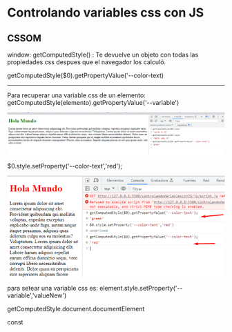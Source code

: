 # Controlando variables css con JS


## CSSOM

window:
getComputedStyle() : Te devuelve un objeto con todas las propiedades css despues que el navegador los calculó.

getComputedStyle($0).getPropertyValue('--color-text)

---

Para recuperar una variable css de un elemento:
getComputedStyle(elemento).getPropertyValue('--variable')


![imagen](../img/ejem5.png)

$0.style.setProperty('--color-text','red');

![imagen](../img/ejem6.png)

para setear una variable css es:
element.style.setProperty('--variable','valueNew')

getComputedStyle.document.documentElement 

const
